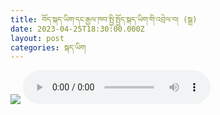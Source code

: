```yaml
---
title: བོད་སྐད་ཡིག་དང་རྒྱལ་ཁབ་སྤྱི་སྤྱོད་སྐད་ཡིག་གི་འབྲེལ་བ། (སྒྲ)
date: 2023-04-25T18:30:00.000Z
layout: post
categories: སྐད་ཡིག
---
```


![](//trimleng.org/wp-content/uploads/2023/04/%E0%BD%A2%E0%BE%94%E0%BC%8B%E0%BD%96%E0%BC%8B%E0%BD%96%E0%BD%BC%E0%BD%91%E0%BC%8B%E0%BD%A1%E0%BD%B2%E0%BD%82.jpg) <audio controls src="https://trimleng.org/wp-content/uploads/2023/04/Access-to-Tibetan-language-in-school.mp3">
